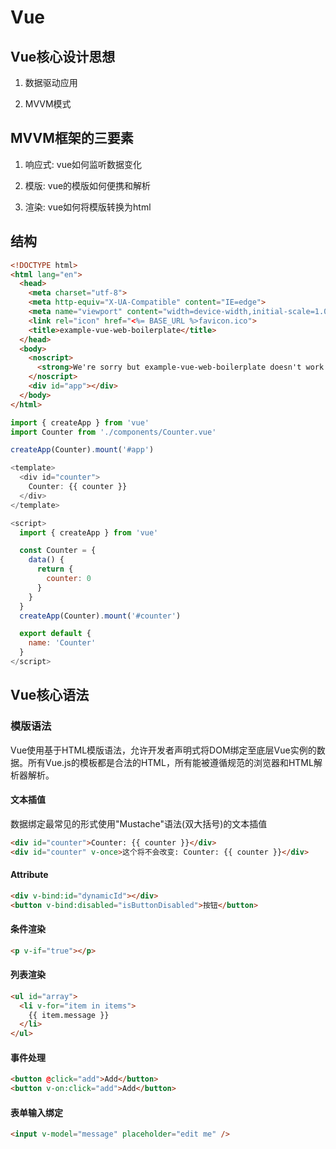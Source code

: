 # Vue

## Vue核心设计思想

1. 数据驱动应用

2. MVVM模式

## MVVM框架的三要素

1. 响应式: vue如何监听数据变化

2. 模版: vue的模版如何便携和解析

3. 渲染: vue如何将模版转换为html

## 结构

```html
<!DOCTYPE html>
<html lang="en">
  <head>
    <meta charset="utf-8">
    <meta http-equiv="X-UA-Compatible" content="IE=edge">
    <meta name="viewport" content="width=device-width,initial-scale=1.0">
    <link rel="icon" href="<%= BASE_URL %>favicon.ico">
    <title>example-vue-web-boilerplate</title>
  </head>
  <body>
    <noscript>
      <strong>We're sorry but example-vue-web-boilerplate doesn't work properly without JavaScript enabled. Please enable it to continue.</strong>
    </noscript>
    <div id="app"></div>
  </body>
</html>
```

```js
import { createApp } from 'vue'
import Counter from './components/Counter.vue'

createApp(Counter).mount('#app')
```

```js
<template>
  <div id="counter">
    Counter: {{ counter }}
  </div>
</template>

<script>
  import { createApp } from 'vue'

  const Counter = {
    data() {
      return {
        counter: 0
      }
    }
  }
  createApp(Counter).mount('#counter')

  export default {
    name: 'Counter'
  }
</script>
```

## Vue核心语法

### 模版语法

Vue使用基于HTML模版语法，允许开发者声明式将DOM绑定至底层Vue实例的数据。所有Vue.js的模板都是合法的HTML，所有能被遵循规范的浏览器和HTML解析器解析。

#### 文本插值

数据绑定最常见的形式使用"Mustache"语法(双大括号)的文本插值

```html
<div id="counter">Counter: {{ counter }}</div>
<div id="counter" v-once>这个将不会改变: Counter: {{ counter }}</div>
```

#### Attribute

```html
<div v-bind:id="dynamicId"></div>
<button v-bind:disabled="isButtonDisabled">按钮</button>
```

#### 条件渲染

```html
<p v-if="true"></p>
```

#### 列表渲染

```html
<ul id="array">
  <li v-for="item in items">
    {{ item.message }}
  </li>
</ul>
```

#### 事件处理

```html
<button @click="add">Add</button>
<button v-on:click="add">Add</button>
```

#### 表单输入绑定

```html
<input v-model="message" placeholder="edit me" />
```
